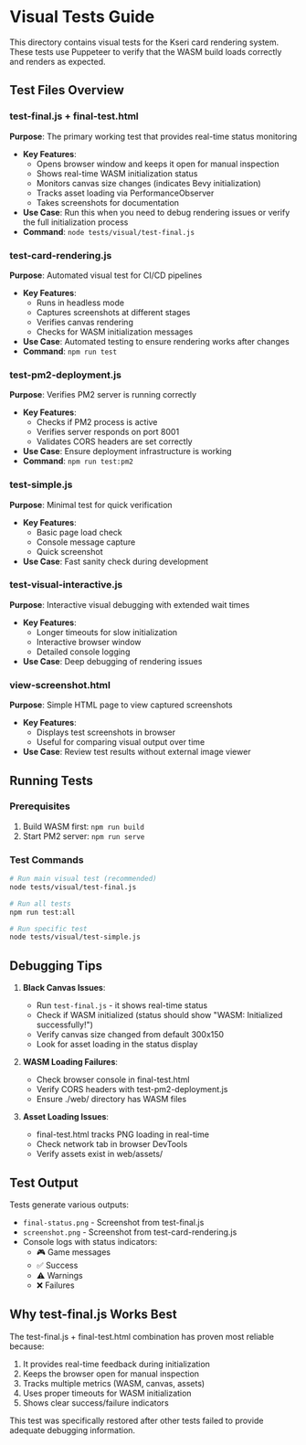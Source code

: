 # Visual Tests Guide

This directory contains visual tests for the Kseri card rendering system. These tests use Puppeteer to verify that the WASM build loads correctly and renders as expected.

## Test Files Overview

### test-final.js + final-test.html
**Purpose**: The primary working test that provides real-time status monitoring
- **Key Features**:
  - Opens browser window and keeps it open for manual inspection
  - Shows real-time WASM initialization status
  - Monitors canvas size changes (indicates Bevy initialization)
  - Tracks asset loading via PerformanceObserver
  - Takes screenshots for documentation
- **Use Case**: Run this when you need to debug rendering issues or verify the full initialization process
- **Command**: `node tests/visual/test-final.js`

### test-card-rendering.js
**Purpose**: Automated visual test for CI/CD pipelines
- **Key Features**:
  - Runs in headless mode
  - Captures screenshots at different stages
  - Verifies canvas rendering
  - Checks for WASM initialization messages
- **Use Case**: Automated testing to ensure rendering works after changes
- **Command**: `npm run test`

### test-pm2-deployment.js
**Purpose**: Verifies PM2 server is running correctly
- **Key Features**:
  - Checks if PM2 process is active
  - Verifies server responds on port 8001
  - Validates CORS headers are set correctly
- **Use Case**: Ensure deployment infrastructure is working
- **Command**: `npm run test:pm2`

### test-simple.js
**Purpose**: Minimal test for quick verification
- **Key Features**:
  - Basic page load check
  - Console message capture
  - Quick screenshot
- **Use Case**: Fast sanity check during development

### test-visual-interactive.js
**Purpose**: Interactive visual debugging with extended wait times
- **Key Features**:
  - Longer timeouts for slow initialization
  - Interactive browser window
  - Detailed console logging
- **Use Case**: Deep debugging of rendering issues

### view-screenshot.html
**Purpose**: Simple HTML page to view captured screenshots
- **Key Features**:
  - Displays test screenshots in browser
  - Useful for comparing visual output over time
- **Use Case**: Review test results without external image viewer

## Running Tests

### Prerequisites
1. Build WASM first: `npm run build`
2. Start PM2 server: `npm run serve`

### Test Commands
```bash
# Run main visual test (recommended)
node tests/visual/test-final.js

# Run all tests
npm run test:all

# Run specific test
node tests/visual/test-simple.js
```

## Debugging Tips

1. **Black Canvas Issues**:
   - Run `test-final.js` - it shows real-time status
   - Check if WASM initialized (status should show "WASM: Initialized successfully!")
   - Verify canvas size changed from default 300x150
   - Look for asset loading in the status display

2. **WASM Loading Failures**:
   - Check browser console in final-test.html
   - Verify CORS headers with test-pm2-deployment.js
   - Ensure ./web/ directory has WASM files

3. **Asset Loading Issues**:
   - final-test.html tracks PNG loading in real-time
   - Check network tab in browser DevTools
   - Verify assets exist in web/assets/

## Test Output

Tests generate various outputs:
- `final-status.png` - Screenshot from test-final.js
- `screenshot.png` - Screenshot from test-card-rendering.js
- Console logs with status indicators:
  - 🎮 Game messages
  - ✅ Success
  - ⚠️ Warnings
  - ❌ Failures

## Why test-final.js Works Best

The test-final.js + final-test.html combination has proven most reliable because:
1. It provides real-time feedback during initialization
2. Keeps the browser open for manual inspection
3. Tracks multiple metrics (WASM, canvas, assets)
4. Uses proper timeouts for WASM initialization
5. Shows clear success/failure indicators

This test was specifically restored after other tests failed to provide adequate debugging information.